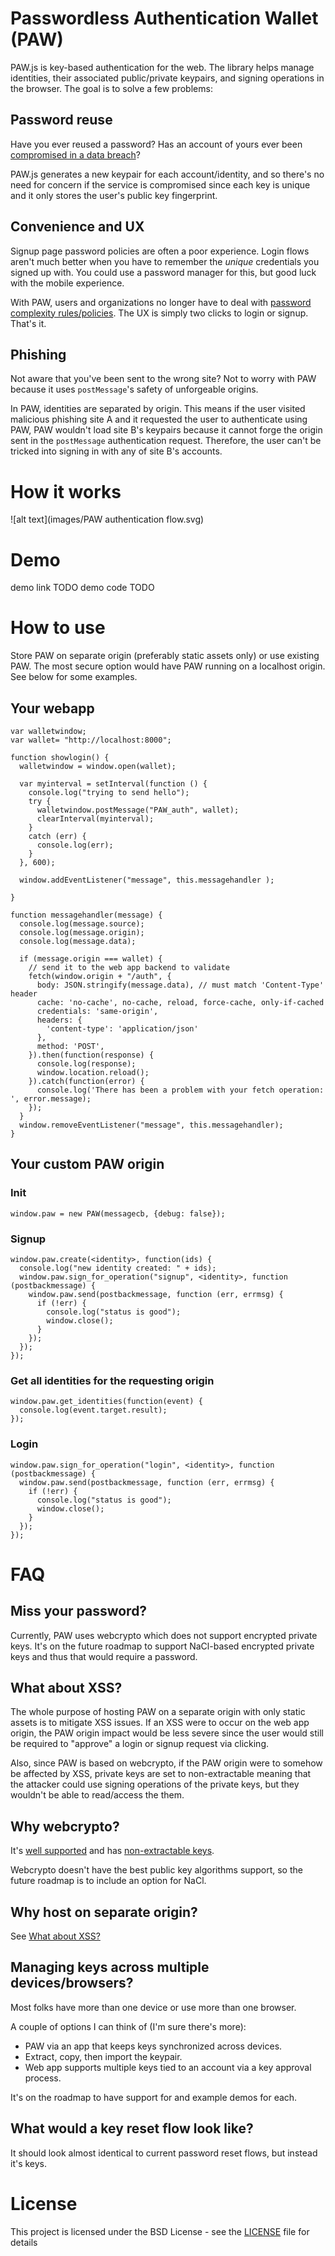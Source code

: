 # Passwordless Authentication Wallet (PAW)
PAW.js is key-based authentication for the web. The library helps manage identities, their associated public/private keypairs, and signing operations in the browser. The goal is to solve a few problems:

## Password reuse
Have you ever reused a password? Has an account of yours ever been [compromised in a data breach](https://haveibeenpwned.com/)?

PAW.js generates a new keypair for each account/identity, and so there's no need for concern if the service is compromised since each key is unique and it only stores the user's public key fingerprint.

## Convenience and UX
Signup page password policies are often a poor experience. Login flows aren't much better when you have to remember the *unique* credentials you signed up with. You could use a password manager for this, but good luck with the mobile experience.

With PAW, users and organizations no longer have to deal with [password complexity rules/policies](https://www.owasp.org/index.php/Authentication_Cheat_Sheet#Implement_Proper_Password_Strength_Controls). The UX is simply two clicks to login or signup. That's it.

## Phishing
Not aware that you've been sent to the wrong site? Not to worry with PAW because it uses `postMessage`'s safety of unforgeable origins.

In PAW, identities are separated by origin. This means if the user visited malicious phishing site A and it requested the user to authenticate using PAW, PAW wouldn't load site B's keypairs because it cannot forge the origin sent in the `postMessage` authentication request. Therefore, the user can't be tricked into signing in with any of site B's accounts.

# How it works

![alt text](images/PAW authentication flow.svg)

# Demo

demo link TODO
demo code TODO

# How to use
Store PAW on separate origin (preferably static assets only) or use existing PAW. The most secure option would have PAW running on a localhost origin. See below for some examples.

## Your webapp
~~~
var walletwindow;
var wallet= "http://localhost:8000";

function showlogin() {
  walletwindow = window.open(wallet);

  var myinterval = setInterval(function () {
    console.log("trying to send hello");
    try {
      walletwindow.postMessage("PAW_auth", wallet);
      clearInterval(myinterval);
    }
    catch (err) {
      console.log(err);
    }
  }, 600);

  window.addEventListener("message", this.messagehandler );

}

function messagehandler(message) {
  console.log(message.source);
  console.log(message.origin);
  console.log(message.data);

  if (message.origin === wallet) {
    // send it to the web app backend to validate
    fetch(window.origin + "/auth", {
      body: JSON.stringify(message.data), // must match 'Content-Type' header
      cache: 'no-cache', no-cache, reload, force-cache, only-if-cached
      credentials: 'same-origin',
      headers: {
        'content-type': 'application/json'
      },
      method: 'POST',
    }).then(function(response) {
      console.log(response);
      window.location.reload();
    }).catch(function(error) {
      console.log('There has been a problem with your fetch operation: ', error.message);
    });
  }
  window.removeEventListener("message", this.messagehandler);
}

~~~

## Your custom PAW origin

### Init
`window.paw = new PAW(messagecb, {debug: false});`

### Signup

~~~
window.paw.create(<identity>, function(ids) {
  console.log("new identity created: " + ids);
  window.paw.sign_for_operation("signup", <identity>, function (postbackmessage) {
    window.paw.send(postbackmessage, function (err, errmsg) {
      if (!err) {
        console.log("status is good");
        window.close();
      }
    });
  });
});
~~~

### Get all identities for the requesting origin
~~~
window.paw.get_identities(function(event) {
  console.log(event.target.result);
});
~~~

### Login
~~~
window.paw.sign_for_operation("login", <identity>, function (postbackmessage) {
  window.paw.send(postbackmessage, function (err, errmsg) {
    if (!err) {
      console.log("status is good");
      window.close();
    }
  });
});
~~~

# FAQ

## Miss your password?
Currently, PAW uses webcrypto which does not support encrypted private keys. It's on the future roadmap to support NaCl-based encrypted private keys and thus that would require a password.

## What about XSS?
The whole purpose of hosting PAW on a separate origin with only static assets is to mitigate XSS issues. If an XSS were to occur on the web app origin, the PAW origin impact would be less severe since the user would still be required to "approve" a login or signup request via clicking.

Also, since PAW is based on webcrypto, if the PAW origin were to somehow be affected by XSS, private keys are set to non-extractable meaning that the attacker could use signing operations of the private keys, but they wouldn't be able to read/access the them.

## Why webcrypto?
It's [well supported](https://caniuse.com/#feat=cryptography) and has [non-extractable keys](https://developer.mozilla.org/en-US/docs/Web/API/SubtleCrypto/exportKey).

 Webcrypto doesn't have the best public key algorithms support, so the future roadmap is to include an option for NaCl.

## Why host on separate origin?
See [What about XSS?](#what-about-xss)

## Managing keys across multiple devices/browsers?
Most folks have more than one device or use more than one browser.

A couple of options I can think of (I'm sure there's more):
* PAW via an app that keeps keys synchronized across devices.
* Extract, copy, then import the keypair.
* Web app supports multiple keys tied to an account via a key approval process.

It's on the roadmap to have support for and example demos for each.

## What would a key reset flow look like?
It should look almost identical to current password reset flows, but instead it's keys.

# License
This project is licensed under the BSD License - see the [LICENSE](LICENSE) file for details
